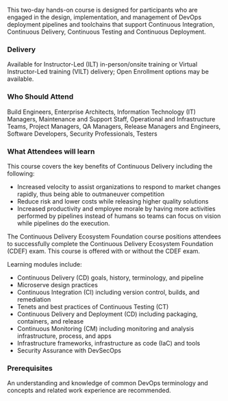<!-- Continuous Delivery Ecosystem Foundation (DevOps Institute) -->

This two-day hands-on course is designed for participants who are engaged in the design, implementation, and management of DevOps deployment pipelines and toolchains that support Continuous Integration, Continuous Delivery, Continuous Testing and Continuous Deployment.


### Delivery

Available for Instructor-Led (ILT) in-person/onsite training or Virtual Instructor-Led training (VILT) delivery; Open Enrollment options may be available.


### Who Should Attend

Build Engineers, Enterprise Architects, Information Technology (IT) Managers, Maintenance and Support Staff, Operational and Infrastructure Teams, Project Managers, QA Managers, Release Managers and Engineers, Software Developers, Security Professionals, Testers


### What Attendees will learn

This course covers the key benefits of Continuous Delivery including the following:
- Increased velocity to assist organizations to respond to market changes rapidly, thus being able to outmaneuver competition
- Reduce risk and lower costs while releasing higher quality solutions
- Increased productivity and employee morale by having more activities performed by pipelines instead of humans so teams can focus on vision while pipelines do the execution.

The Continuous Delivery Ecosystem Foundation course positions attendees to successfully complete the Continuous Delivery Ecosystem Foundation (CDEF) exam.
This course is offered with or without the CDEF exam.

Learning modules include:

-	Continuous Delivery (CD) goals, history, terminology, and pipeline
-	Microserve design practices
-	Continuous Integration (CI) including version control, builds, and remediation
- Tenets and best practices of Continuous Testing (CT)
- Continuous Delivery and Deployment (CD) including packaging, containers, and release
- Continuous Monitoring (CM) including monitoring and analysis infrastructure, process, and apps
- Infrastructure frameworks, infrastructure as code (IaC) and tools
- Security Assurance with DevSecOps


### Prerequisites

An understanding and knowledge of common DevOps terminology and concepts and related work experience are recommended.
